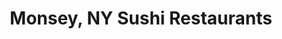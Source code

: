 ---
layout: city
title: Monsey, NY Sushi Restaurants
permalink: /new-york/monsey/
stateAbbr: NY
stateName: New York
cityName: Monsey
---